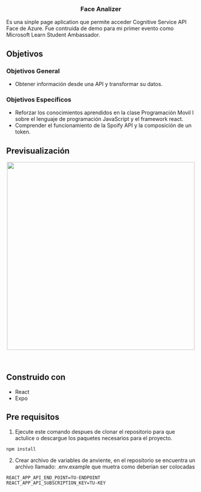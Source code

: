<p align="center">
  <h3 align="center">Face Analizer</h3>
</p>

Es una sinple page aplication que permite acceder Cognitive Service API Face de Azure.
Fue contruida de demo para mi primer evento como Microsoft Learn Student Ambassador.

## Objetivos
### Objetivos General
 * Obtener información desde una API y transformar su datos.
 
### Objetivos Específicos 
 * Reforzar los conocimientos aprendidos en la clase Programación Movil I sobre el lenguaje de programación JavaScript y el framework react.<br>
 * Comprender el funcionamiento de la Spoify API y la composición de un token.

## Previsualización
<p align="center"><img src="" height=500></p><br>

## Construido con
* React
* Expo

## Pre requisitos

1. Ejecute este comando despues de clonar el repositorio para que actulice o descargue los paquetes necesarios para el proyecto.
```
npm install 
```
2. Crear archivo de variables de anviente, en el repositorio se encuentra un archivo llamado: .env.example
que muetra como deberian ser colocadas
```
REACT_APP_API_END_POINT=TU-ENDPOINT
REACT_APP_API_SUBSCRIPTION_KEY=TU-KEY
```
